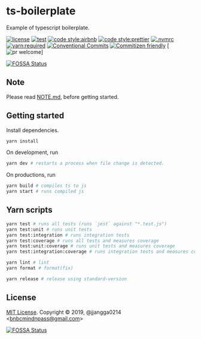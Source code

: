 # ts-boilerplate

Example of typescript boilerplate.

[![license](https://img.shields.io/badge/license-MIT-ff4081.svg?style=flat-square&labelColor=black)](./LICENSE)
[![test](https://img.shields.io/badge/test-jest-7c4dff.svg?style=flat-square&labelColor=black)](./jest.config.js)
[![code style:airbnb](https://img.shields.io/badge/code_style-airbnb-448aff.svg?style=flat-square&labelColor=black)](https://github.com/airbnb/javascript)
[![code style:prettier](https://img.shields.io/badge/code_style-prettier-18ffff.svg?style=flat-square&labelColor=black)](https://prettier.io/)
[![.nvmrc](https://img.shields.io/badge/.nvmrc-12-00e676.svg?style=flat-square&labelColor=black)](./.nvmrc)
[![yarn:required](https://img.shields.io/badge/yarn-required-aeea00.svg?style=flat-square&labelColor=black)](https://yarnpkg.com/en/)
[![Conventional Commits](https://img.shields.io/badge/Conventional%20Commits-1.0.0-ffab00.svg?style=flat-square&labelColor=black)](https://conventionalcommits.org)
[![Commitizen friendly](https://img.shields.io/badge/Commitizen-cz_conventional_changelog-dd2c00.svg?style=flat-square&labelColor=black)](http://commitizen.github.io/cz-cli/)
[![pr welcome](https://img.shields.io/badge/PRs-welcome-09FF33.svg?style=flat-square&labelColor=black)]

[![FOSSA Status](https://app.fossa.io/api/projects/git%2Bgithub.com%2Fjjangga0214%2Fts-boilerplate.svg?type=shield)](https://app.fossa.io/projects/git%2Bgithub.com%2Fjjangga0214%2Fts-boilerplate?ref=badge_shield)

## Note

Please read [NOTE.md](./docs/NOTE.md), before getting started.

## Getting started

Install dependencies.

```bash
yarn install
```

On development, run

```bash
yarn dev # restarts a process when file change is detected.
```

On productions, run

```bash
yarn build # compiles ts to js
yarn start # runs compiled js
```

## Yarn scripts

```bash
yarn test # runs all tests (runs `jest` against "*.test.js")
yarn test:unit # runs unit tests
yarn test:integration # runs integration tests
yarn test:coverage # runs all tests and measures coverage
yarn test:unit:coverage # runs unit tests and measures coverage
yarn test:integration:coverage # runs integration tests and measures coverage

yarn lint # lint
yarn format # format(fix)

yarn release # release using standard-version
```

## License

[MIT License](license). Copyright &copy; 2019, @jjangga0214 <[bnbcmindnpass@gmail.com](mailto:bnbcmindnpass@gmail.com)>

[![FOSSA Status](https://app.fossa.io/api/projects/git%2Bgithub.com%2Fjjangga0214%2Fts-boilerplate.svg?type=large)](https://app.fossa.io/projects/git%2Bgithub.com%2Fjjangga0214%2Fts-boilerplate?ref=badge_large)
